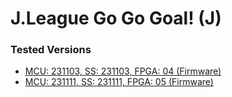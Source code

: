 # J.League Go Go Goal! (J)

### Tested Versions

- [MCU: 231103, SS: 231103, FPGA: 04 (Firmware)](./01/README.md)
- [MCU: 231111, SS: 231111, FPGA: 05 (Firmware)](./02/README.md)
